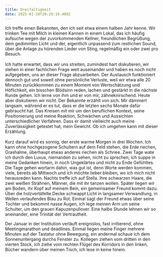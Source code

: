 ```yaml
---
title: Dreifaltigkeit
date: 2025-01-28T20:29:19.409Z
---
```

Ich treffe einen Bekannten, den ich seit etwa einem halben Jahr kenne. Wir trinken Tee mit Milch in kleinen Kannen in einem Lokal, das ich häufig aufsuche wegen der zuvorkommenden Kellner, freundlichen Begrüßung, dem gedimmten Licht und der, eigentlich unpassend zum restlichen Sound, über die Anlage zu hörenden Lieder von Sting, regelmäßig ein oder zwei pro Besuch.\
\
Ich hatte erwartet, dass wir uns streiten, zumindest hart diskutieren, wir stehen in einer fachlichen Frage weit auseinander und haben es noch nicht aufgegeben, uns an dieser Frage abzuarbeiten. Der Austausch funktioniert dennoch gut und soweit ohne persönliche Verluste, weil wir etwa alle 20 Minuten zurückkommen zu einem Moment von Wertschätzung und Höflichkeit, ein bisschen Blödsinn reden, lachen und gestärkt in die nächste Runde gehen. Ich lerne von ihm und er von mir, zähneknirschend. Heute aber diskutieren wir nicht. Der Bekannte erzählt von sich. Mir dämmert langsam, während er es tut, dass er die letzten sechs Monate dafür gebraucht hat. Das Kreisen mit mir um den beruflichen Kontext, seine Positionierung und meine Reaktion, Schwächen und Aussichten unterschiedlicher Verfahren. Dass er damit vielleicht auch meine Zuverlässigkeit getestet hat, mein Gewicht. Ob ich umgehen kann mit dieser Erzählung.\
\
Kurz darauf wird es sonnig, der erste warme Morgen in drei Wochen. Ich kann ohne hochgezogene Schultern auf dem Feld stehen, die Erde riechen, Grashalme, überhaupt etwas anderes riechen als Schnee. Zwei Tage wate ich durch den Luxus, niemanden zu sehen, nicht zu sprechen, ich suppe in meine Gedanken hinein, in noch Ungeklärtes und nicht zu Ende Gefühltes. Die Tage gehen wortarm dahin, was gut ist, denn Worte werden kommen, viele, bereits ab Mittwoch und ich möchte lieber bleiben, wo ich mich nicht herausreden kann. Nachts treffe ich auf Stella. Ihre schwarzen Haare, die zwei weißen Strähnen, Männer, die mit ihr tanzen wollen. Später liegen wir am Boden, ihr Kopf auf meinem Bein, ein gemeinsamer Freund kommt dazu. Über die holzvertäfelte Decke schwappt Licht in langsamer Verwandlung, in Wellen verlaufendes Blau zu Rot. Einmal sagt der Freund etwas über seine Tochter und bekommt nasse Augen, ich lege meinen Arm um seine Schulter, um den grauen Kapuzenpullover. Eine halbe Stunde lehnen wir so aneinander, eine Trinität der Vertrautheit.

Der Januar in der Institution verläuft ereignislos, fast irritierend, ohne Meetingmarathon und deadlines. Einmal liegen meine Finger mehrere Minuten auf der Tastatur ohne Bewegung, ein andermal schaue ich dem Sonnenuntergang durchs Fenster zu. Kollegen ziehen vom dritten in den vierten Stock, ich ziehe vom rechten Flügel des Korridors in den linken, Bücher wandern über meinen Tisch, ich lese in keine hinein.